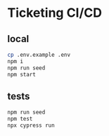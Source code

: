 # Ticketing CI/CD

## local
```bash
cp .env.example .env
npm i
npm run seed
npm start
```

## tests
```bash
npm run seed
npm test
npx cypress run
```
